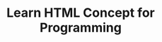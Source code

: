 ---
layout:   certificate
title:    "Learn HTML Concept for Programming"
slug:     skillacademy-html
category: skillacademy
issuer:   "Skill Academy"
---